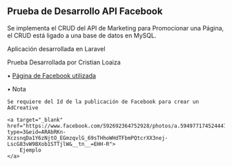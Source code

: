 ## Prueba de Desarrollo API Facebook

Se implementa el CRUD del API de Marketing para Promocionar una Página, el CRUD está ligado a una base de datos en MySQL.

Aplicación desarrollada en Laravel

Prueba Desarrollada por Cristian Loaiza

• <a target="_blank" href="https://www.facebook.com/Andr%C3%A9s-Arias-592692364752928/?__tn__=kC-R&eid=ARAsCQcN275_4MSx90hFJAYInRnka13F3BctOiSyrwx5Oio7y9gMDtLIgXAD60UP-8vbfKXJrXtTbA_r&hc_ref=ARSr30RB-yNIIaBtboJ_qfI0Wd0bOtnfkC0m6AwNfE9lBY78t_c-LoqOCyzk-j5ANm0&fref=nf">
Página de Facebook utilizada
</a>

• Nota

    Se requiere del Id de la publicación de Facebook para crear un AdCreative

    <a target="_blank"  href="https://www.facebook.com/592692364752928/photos/a.594977174524447/595049877850510/?type=3&eid=ARAbRKn-XczsnqDa1Y6zNjtO_EGmzqvlG_69sTHhoWHdTFbmPQtcrXX3nej-LscG83vW9BXob1STTjlW&__tn__=EHH-R">
        Ejemplo
    </a>

